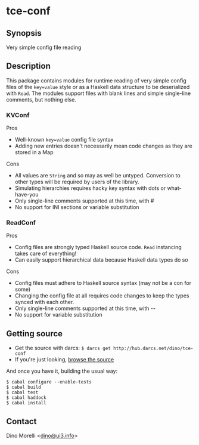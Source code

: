 # tce-conf


## Synopsis

Very simple config file reading


## Description

This package contains modules for runtime reading of very simple
config files of the `key=value` style or as a Haskell data structure
to be deserialized with `Read`. The modules support files with
blank lines and simple single-line comments, but nothing else.

### KVConf

Pros

- Well-known `key=value` config file syntax
- Adding new entries doesn't necessarily mean code changes as they
  are stored in a Map

Cons

- All values are `String` and so may as well be untyped. Conversion
  to other types will be required by users of the library.
- Simulating hierarchies requires hacky key syntax with dots or
  what-have-you
- Only single-line comments supported at this time, with #
- No support for INI sections or variable substitution


### ReadConf

Pros

- Config files are strongly typed Haskell source code. `Read`
  instancing takes care of everything!
- Can easily support hierarchical data because Haskell data types
  do so

Cons

- Config files must adhere to Haskell source syntax (may not be a
  con for some)
- Changing the config file at all requires code changes to keep
  the types synced with each other.
- Only single-line comments supported at this time, with --
- No support for variable substitution


## Getting source

- Get the source with darcs: `$ darcs get http://hub.darcs.net/dino/tce-conf`
- If you're just looking, [browse the source](http://hub.darcs.net/dino/tce-conf)

And once you have it, building the usual way:

    $ cabal configure --enable-tests
    $ cabal build
    $ cabal test
    $ cabal haddock
    $ cabal install


## Contact

Dino Morelli <[dino@ui3.info](mailto:dino@ui3.info)>
